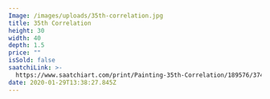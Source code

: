 ```yaml
---
Image: /images/uploads/35th-correlation.jpg
title: 35th Correlation
height: 30
width: 40
depth: 1.5
price: ""
isSold: false
saatchiLink: >-
  https://www.saatchiart.com/print/Painting-35th-Correlation/189576/3745517/view?sku=P186-U189576-A3936600-T2
date: 2020-01-29T13:38:27.845Z
---
```

